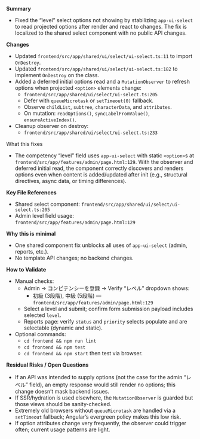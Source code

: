 **Summary**
- Fixed the “level” select options not showing by stabilizing `app-ui-select` to read projected options after render and react to changes. The fix is localized to the shared select component with no public API changes.

**Changes**
- Updated `frontend/src/app/shared/ui/select/ui-select.ts:11` to import `OnDestroy`.
- Updated `frontend/src/app/shared/ui/select/ui-select.ts:182` to implement `OnDestroy` on the class.
- Added a deferred initial options read and a `MutationObserver` to refresh options when projected `<option>` elements change:
  - `frontend/src/app/shared/ui/select/ui-select.ts:205`
  - Defer with `queueMicrotask` or `setTimeout(0)` fallback.
  - Observe `childList`, `subtree`, `characterData`, and `attributes`.
  - On mutation: `readOptions()`, `syncLabelFromValue()`, `ensureActiveIndex()`.
- Cleanup observer on destroy:
  - `frontend/src/app/shared/ui/select/ui-select.ts:233`

What this fixes
- The competency “level” field uses `app-ui-select` with static `<option>`s at `frontend/src/app/features/admin/page.html:129`. With the observer and deferred initial read, the component correctly discovers and renders options even when content is added/updated after init (e.g., structural directives, async data, or timing differences).

**Key File References**
- Shared select component: `frontend/src/app/shared/ui/select/ui-select.ts:205`
- Admin level field usage: `frontend/src/app/features/admin/page.html:129`

**Why this is minimal**
- One shared component fix unblocks all uses of `app-ui-select` (admin, reports, etc.).
- No template API changes; no backend changes.

**How to Validate**
- Manual checks:
  - Admin → コンピテンシーを登録 → Verify “レベル” dropdown shows:
    - 初級 (3段階), 中級 (5段階) — `frontend/src/app/features/admin/page.html:129`
  - Select a level and submit; confirm form submission payload includes selected `level`.
  - Reports page: verify `status` and `priority` selects populate and are selectable (dynamic and static).
- Optional commands:
  - `cd frontend && npm run lint`
  - `cd frontend && npm test`
  - `cd frontend && npm start` then test via browser.

**Residual Risks / Open Questions**
- If an API was intended to supply options (not the case for the admin “レベル” field), an empty response would still render no options; this change doesn’t mask backend issues.
- If SSR/hydration is used elsewhere, the `MutationObserver` is guarded but those views should be sanity-checked.
- Extremely old browsers without `queueMicrotask` are handled via a `setTimeout` fallback; Angular’s evergreen policy makes this low risk.
- If option attributes change very frequently, the observer could trigger often; current usage patterns are light.